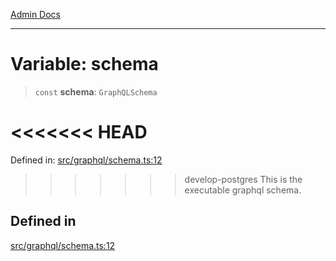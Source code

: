 [Admin Docs](/)

***

# Variable: schema

> `const` **schema**: `GraphQLSchema`

<<<<<<< HEAD
=======
Defined in: [src/graphql/schema.ts:12](https://github.com/PalisadoesFoundation/talawa-api/blob/37e2d6abe1cabaa02f97a3c6c418b81e8fcb5a13/src/graphql/schema.ts#L12)

>>>>>>> develop-postgres
This is the executable graphql schema.

## Defined in

[src/graphql/schema.ts:12](https://github.com/NishantSinghhhhh/talawa-api/blob/ff0f1d6ae21d3428519b64e42fe3bfdff573cb6e/src/graphql/schema.ts#L12)
